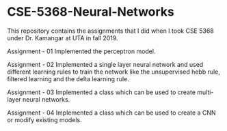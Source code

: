 # CSE-5368-Neural-Networks
This repository contains the assignments that I did when I took CSE 5368 under Dr. Kamangar at UTA in fall 2019.

Assignment - 01
Implemented the perceptron model.

Assignment - 02
Implemented a single layer neural network and used different learning rules to train the network like the unsupervised hebb rule, filtered learning and the delta learning rule.

Assignment - 03
Implemented a class which can be used to create multi-layer neural networks.

Assignment - 04
Implemented a class which can be used to create a CNN or modify existing models.

